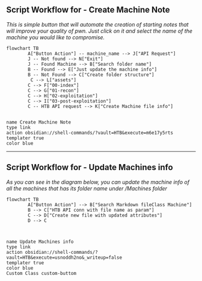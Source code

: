 
## Script Workflow  for  - Create Machine Note

*This is simple button that will automate the creation of starting notes that will improve your quality of pwn. Just click on it and select the name of the machine you would like to compromise.*

```mermaid
flowchart TB
        A["Button Action"] -- machine_name --> J["API Request"]
        J -- Not found --> N["Exit"]
	    J -- Found Machine --> B["Search folder name"]
        B -- Found --> E["Just update the machine info"]
        B -- Not Found --> C["Create folder structure"]
         C --> L["assets"]
        C --> F["00-index"]
        C --> G["01-recon"]
        C --> H["02-exploitation"]
        C --> I["03-post-exploitation"]
        C -- HTB API request --> K["Create Machine file info"]
  
```


```button
name Create Machine Note
type link
action obsidian://shell-commands/?vault=HTB&execute=m6e17y5rts
templater true
color blue
```


---------------------

## Script Workflow  for  - Update Machines info
*As you can see in the diagram below, you can update the machine info of all the machines that has its folder name under /Machines folder*

```mermaid
flowchart TB
        A["Button Action"] --> B["Search Markdown fileClass Machine"]
        B --> C["HTB API conn with file name as param"]
        C --> D["Create new file with updated attributes"]
		D --> C
        
	
```


```button
name Update Machines info
type link
action obsidian://shell-commands/?vault=HTB&execute=usnoddh2no&_writeup=false
templater true
color blue
Custom Class custom-buttom
```





